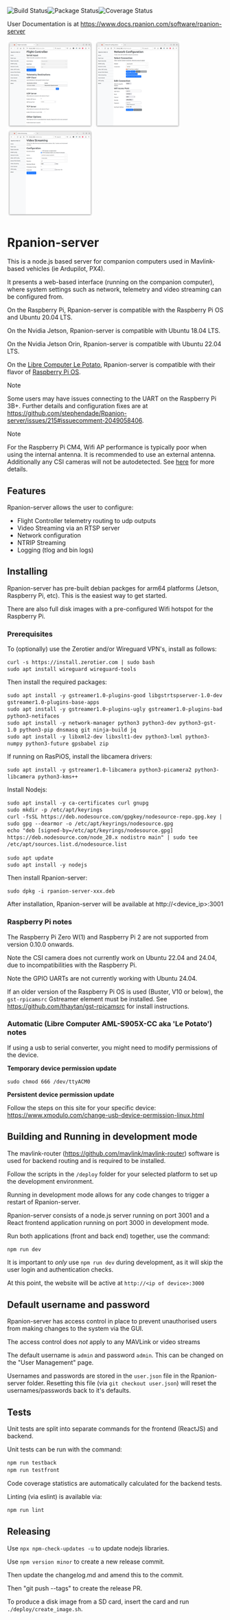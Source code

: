<div align="left">

![Build Status](https://github.com/stephendade/Rpanion-server/actions/workflows/unitests.yml/badge.svg)![Package Status](https://github.com/stephendade/Rpanion-server/actions/workflows/package.yml/badge.svg)![Coverage Status](https://coveralls.io/repos/github/stephendade/Rpanion-server/badge.svg)

</div>

User Documentation is at https://www.docs.rpanion.com/software/rpanion-server

<p float="left">
<img src="https://raw.githubusercontent.com/stephendade/Rpanion-server/master/images/controller.png" width="200">
<img src="https://raw.githubusercontent.com/stephendade/Rpanion-server/master/images/network.png" width="200">
<img src="https://raw.githubusercontent.com/stephendade/Rpanion-server/master/images/video.png" width="200">
</p>

# Rpanion-server

This is a node.js based server for companion computers used in Mavlink-based vehicles (ie Ardupilot, PX4).

It presents a web-based interface (running on the companion computer), where system settings such as network,
telemetry and video streaming can be configured from.

On the Raspberry Pi, Rpanion-server is compatible with the Raspberry Pi OS and Ubuntu 20.04 LTS.

On the Nvidia Jetson, Rpanion-server is compatible with Ubuntu 18.04 LTS.

On the Nvidia Jetson Orin, Rpanion-server is compatible with Ubuntu 22.04 LTS.

On the [Libre Computer Le Potato](https://libre.computer/products/aml-s905x-cc/), Rpanion-server is compatible with their flavor of [Raspberry Pi OS](https://distro.libre.computer/ci/raspbian/).

> [!NOTE]
> Some users may have issues connecting to the UART on the Raspberry Pi 3B+. Further details and configuration fixes are at https://github.com/stephendade/Rpanion-server/issues/215#issuecomment-2049058406.

> [!NOTE]
> For the Raspberry Pi CM4, Wifi AP performance is typically poor when using the
> internal antenna. It is recommended to use an external antenna. Additionally
> any CSI cameras will not be autodetected. See [here](https://forums.raspberrypi.com/viewtopic.php?t=352540) for more details.


## Features

Rpanion-server allows the user to configure:

- Flight Controller telemetry routing to udp outputs
- Video Streaming via an RTSP server
- Network configuration
- NTRIP Streaming
- Logging (tlog and bin logs)

## Installing

Rpanion-server has pre-built debian packges for arm64 platforms (Jetson, Raspberry Pi, etc). This
is the easiest way to get started.

There are also full disk images with a pre-configured Wifi hotspot for the Raspberry Pi.

### Prerequisites

To (optionally) use the Zerotier and/or Wireguard VPN's, install as follows:

```
curl -s https://install.zerotier.com | sudo bash
sudo apt install wireguard wireguard-tools
```

Then install the required packages:

```
sudo apt install -y gstreamer1.0-plugins-good libgstrtspserver-1.0-dev gstreamer1.0-plugins-base-apps
sudo apt install -y gstreamer1.0-plugins-ugly gstreamer1.0-plugins-bad python3-netifaces
sudo apt install -y network-manager python3 python3-dev python3-gst-1.0 python3-pip dnsmasq git ninja-build jq
sudo apt install -y libxml2-dev libxslt1-dev python3-lxml python3-numpy python3-future gpsbabel zip
```

If running on RasPiOS, install the libcamera drivers:

```
sudo apt install -y gstreamer1.0-libcamera python3-picamera2 python3-libcamera python3-kms++
```

Install Nodejs:
```
sudo apt install -y ca-certificates curl gnupg
sudo mkdir -p /etc/apt/keyrings
curl -fsSL https://deb.nodesource.com/gpgkey/nodesource-repo.gpg.key | sudo gpg --dearmor -o /etc/apt/keyrings/nodesource.gpg
echo "deb [signed-by=/etc/apt/keyrings/nodesource.gpg] https://deb.nodesource.com/node_20.x nodistro main" | sudo tee /etc/apt/sources.list.d/nodesource.list

sudo apt update
sudo apt install -y nodejs
```

Then install Rpanion-server:
```
sudo dpkg -i rpanion-server-xxx.deb
```

After installation, Rpanion-server will be available at http://<device_ip>:3001

### Raspberry Pi notes

The Raspberry Pi Zero W(1) and Raspberry Pi 2 are not supported from version 0.10.0 onwards.

Note the CSI camera does not currently work on Ubuntu 22.04 and 24.04, due to incompatibilities with the Raspberry Pi.

Note the GPIO UARTs are not currently working with Ubuntu 24.04.

If an older version of the Raspberry Pi OS is used (Buster, V10 or below), the ``gst-rpicamsrc`` Gstreamer element
must be installed. See https://github.com/thaytan/gst-rpicamsrc for install instructions.

### Automatic (Libre Computer AML-S905X-CC aka 'Le Potato') notes

If using a usb to serial converter, you might need to modify permissions of the device.

**Temporary device permission update**

```
sudo chmod 666 /dev/ttyACM0
```

**Persistent device permission update**

Follow the steps on this site for your specific device:
https://www.xmodulo.com/change-usb-device-permission-linux.html

## Building and Running in development mode

The mavlink-router (https://github.com/mavlink/mavlink-router) software is used for backend routing and is required to be installed.

Follow the scripts in the ``/deploy`` folder for your selected platform to set up the
development environment.

Running in development mode allows for any code changes to trigger a restart of Rpanion-server. 

Rpanion-server consists of a node.js server running on port 3001 and a React frontend application
running on port 3000 in development mode. 

Run both applications (front and back end) together, use the command:

```bash
npm run dev
```

It is important to *only* use ``npm run dev`` during development, as it will skip
the user login and authentication checks.

At this point, the website will be active at ``http://<ip of device>:3000``

## Default username and password

Rpanion-server has access control in place to prevent unauthorised users from
making changes to the system via the GUI.

The access control does *not* apply to any MAVLink or video streams

The default username is ``admin`` and password ``admin``. This can be changed
on the "User Management" page.

Usernames and passwords are stored in the ``user.json`` file in the Rpanion-server folder. Resetting this file (via ``git checkout user.json``)
will reset the usernames/passwords back to it's defaults.

## Tests

Unit tests are split into separate commands for the frontend (ReactJS) and backend.

Unit tests can be run with the command:

```bash
npm run testback
npm run testfront
```

Code coverage statistics are automatically calculated for the backend tests.

Linting (via eslint) is available via:

```bash
npm run lint
```

## Releasing

Use ``npx npm-check-updates -u`` to update nodejs libraries.

Use ``npm version minor`` to create a new release commit.

Then update the changelog.md and amend this to the commit.

Then "git push --tags" to create the release PR.

To produce a disk image from a SD card, insert the card and run ``./deploy/create_image.sh``.


